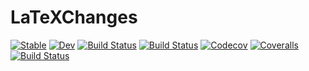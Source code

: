 # LaTeXChanges

[![Stable](https://img.shields.io/badge/docs-stable-blue.svg)](https://daschw.github.io/LaTeXChanges.jl/stable)
[![Dev](https://img.shields.io/badge/docs-dev-blue.svg)](https://daschw.github.io/LaTeXChanges.jl/dev)
[![Build Status](https://travis-ci.com/daschw/LaTeXChanges.jl.svg?branch=master)](https://travis-ci.com/daschw/LaTeXChanges.jl)
[![Build Status](https://ci.appveyor.com/api/projects/status/github/daschw/LaTeXChanges.jl?svg=true)](https://ci.appveyor.com/project/daschw/LaTeXChanges-jl)
[![Codecov](https://codecov.io/gh/daschw/LaTeXChanges.jl/branch/master/graph/badge.svg)](https://codecov.io/gh/daschw/LaTeXChanges.jl)
[![Coveralls](https://coveralls.io/repos/github/daschw/LaTeXChanges.jl/badge.svg?branch=master)](https://coveralls.io/github/daschw/LaTeXChanges.jl?branch=master)
[![Build Status](https://api.cirrus-ci.com/github/daschw/LaTeXChanges.jl.svg)](https://cirrus-ci.com/github/daschw/LaTeXChanges.jl)

